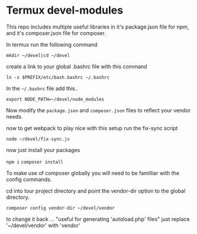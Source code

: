 # Termux devel-modules

This repo includes multiple useful 
libraries in it's package.json file for 
npm, and it's composer.json file for 
composer.

In termux run the following command

`mkdir ~/devel|cd ~/devel`

create a link to your global .bashrc file 
with this command

`ln -s $PREFIX/etc/bash.bashrc ~/.bashrc`

In the `~/.bashrc` file add this..

`export NODE_PATH=~/devel/node_modules`

Now modify the `package.json` and 
`composer.json` files to reflect your 
vendor 
needs.

now to get webpack to play nice with this 
setup run the fix-sync script

`node ~/devel/fix-sync.js`

now just install your packages

`npm i`
`composer install`

To make use of composer globally you will 
need to be familliar with the config 
commands.

cd into tour project directory and point 
the vendor-dir option to the global 
directory.

`composer config vendor-dir ~/devel/vendor`

to change it back ... "useful for 
generating 'autoload.php' files" just 
replace 
'~/devel/vendor' with 'vendor'
